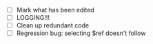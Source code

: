 - [ ] Mark what has been edited
- [ ] LOGGING!!!
- [ ] Clean up redundant code
- [ ] Regression bug: selecting $ref doesn't follow
